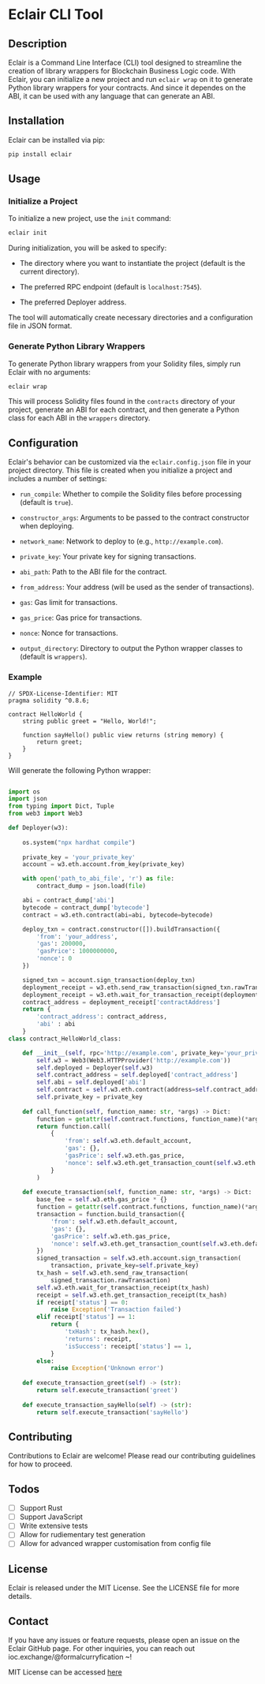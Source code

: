 # Eclair CLI Tool

## Description

Eclair is a Command Line Interface (CLI) tool designed to streamline the creation of library wrappers for Blockchain Business Logic code. With Eclair, you can initialize a new project and run `eclair wrap` on it to generate Python library wrappers for your contracts. And since it dependes on the ABI, it can be used with any language that can generate an ABI.

## Installation

Eclair can be installed via pip:

```bash
pip install eclair
```

## Usage

### Initialize a Project

To initialize a new project, use the `init` command:

```bash
eclair init
```

During initialization, you will be asked to specify:

- The directory where you want to instantiate the project (default is the current directory).

- The preferred RPC endpoint (default is `localhost:7545`).

- The preferred Deployer address.

The tool will automatically create necessary directories and a configuration file in JSON format.

### Generate Python Library Wrappers

To generate Python library wrappers from your Solidity files, simply run Eclair with no arguments:

```bash
eclair wrap
```

This will process Solidity files found in the `contracts` directory of your project, generate an ABI for each contract, and then generate a Python class for each ABI in the `wrappers` directory.


## Configuration

Eclair's behavior can be customized via the `eclair.config.json` file in your project directory. This file is created when you initialize a project and includes a number of settings:

- `run_compile`: Whether to compile the Solidity files before processing (default is `true`).

- `constructor_args`: Arguments to be passed to the contract constructor when deploying.

- `network_name`: Network to deploy to (e.g., `http://example.com`).

- `private_key`: Your private key for signing transactions.

- `abi_path`: Path to the ABI file for the contract.

- `from_address`: Your address (will be used as the sender of transactions).

- `gas`: Gas limit for transactions.

- `gas_price`: Gas price for transactions.

- `nonce`: Nonce for transactions.

- `output_directory`: Directory to output the Python wrapper classes to (default is `wrappers`).

### Example

```solidity
// SPDX-License-Identifier: MIT
pragma solidity ^0.8.6;

contract HelloWorld {
    string public greet = "Hello, World!";

    function sayHello() public view returns (string memory) {
        return greet;
    }
}
```

Will generate the following Python wrapper:
```python

import os
import json
from typing import Dict, Tuple
from web3 import Web3

def Deployer(w3):
    
    os.system("npx hardhat compile")
    
    private_key = 'your_private_key'
    account = w3.eth.account.from_key(private_key)

    with open('path_to_abi_file', 'r') as file:
        contract_dump = json.load(file)

    abi = contract_dump['abi']
    bytecode = contract_dump['bytecode']
    contract = w3.eth.contract(abi=abi, bytecode=bytecode)

    deploy_txn = contract.constructor([]).buildTransaction({
        'from': 'your_address',
        'gas': 200000,
        'gasPrice': 1000000000,
        'nonce': 0
    })

    signed_txn = account.sign_transaction(deploy_txn)
    deployment_receipt = w3.eth.send_raw_transaction(signed_txn.rawTransaction)
    deployment_receipt = w3.eth.wait_for_transaction_receipt(deployment_receipt)
    contract_address = deployment_receipt['contractAddress']
    return {
        'contract_address': contract_address,
        'abi' : abi
    }
class contract_HelloWorld_class:

    def __init__(self, rpc='http://example.com', private_key='your_private_key'):
        self.w3 = Web3(Web3.HTTPProvider('http://example.com'))
        self.deployed = Deployer(self.w3)
        self.contract_address = self.deployed['contract_address']
        self.abi = self.deployed['abi']
        self.contract = self.w3.eth.contract(address=self.contract_address, abi=self.abi)
        self.private_key = private_key
        
    def call_function(self, function_name: str, *args) -> Dict:
        function = getattr(self.contract.functions, function_name)(*args)
        return function.call(
            {
                'from': self.w3.eth.default_account,
                'gas': {},
                'gasPrice': self.w3.eth.gas_price,
                'nonce': self.w3.eth.get_transaction_count(self.w3.eth.default_account),
            }
        )
    
    def execute_transaction(self, function_name: str, *args) -> Dict:
        base_fee = self.w3.eth.gas_price * {}
        function = getattr(self.contract.functions, function_name)(*args)
        transaction = function.build_transaction({
            'from': self.w3.eth.default_account,
            'gas': {},
            'gasPrice': self.w3.eth.gas_price,
            'nonce': self.w3.eth.get_transaction_count(self.w3.eth.default_account),
        })
        signed_transaction = self.w3.eth.account.sign_transaction(
            transaction, private_key=self.private_key)
        tx_hash = self.w3.eth.send_raw_transaction(
            signed_transaction.rawTransaction)
        self.w3.eth.wait_for_transaction_receipt(tx_hash)
        receipt = self.w3.eth.get_transaction_receipt(tx_hash)
        if receipt['status'] == 0:
            raise Exception('Transaction failed')
        elif receipt['status'] == 1:
            return {
                'txHash': tx_hash.hex(),
                'returns': receipt,
                'isSuccess': receipt['status'] == 1,
            }
        else:
            raise Exception('Unknown error')
    
    def execute_transaction_greet(self) -> (str):
        return self.execute_transaction('greet')
    
    def execute_transaction_sayHello(self) -> (str):
        return self.execute_transaction('sayHello')
```

## Contributing

Contributions to Eclair are welcome! Please read our contributing guidelines for how to proceed.

## Todos

- [ ] Support Rust
- [ ] Support JavaScript
- [ ] Write extensive tests
- [ ] Allow for rudiementary test generation
- [ ] Allow for advanced wrapper customisation from config file

## License

Eclair is released under the MIT License. See the LICENSE file for more details.

## Contact

If you have any issues or feature requests, please open an issue on the Eclair GitHub page. For other inquiries, you can reach out ioc.exchange/@formalcurryfication ~!

MIT License can be accessed [here](https://www.mit.edu/~amini/LICENSE.md)
